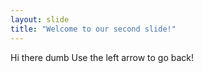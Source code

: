 ```yaml
---
layout: slide
title: "Welcome to our second slide!"
---
```

Hi there dumb
Use the left arrow to go back!
